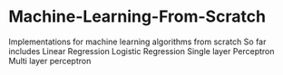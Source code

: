 # Machine-Learning-From-Scratch
Implementations for machine learning algorithms from scratch
So far includes
Linear Regression
Logistic Regression
Single layer Perceptron
Multi layer perceptron
